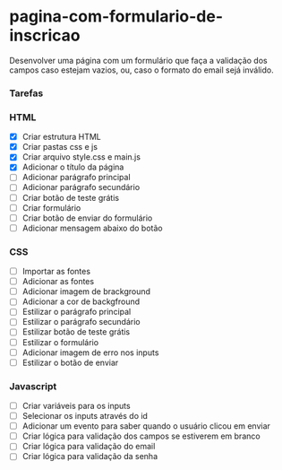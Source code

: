 # pagina-com-formulario-de-inscricao
Desenvolver uma página com um formulário que faça a validação dos campos caso estejam vazios, ou, caso o formato do email sejá inválido. 


### Tarefas 

### HTML

- [X] Criar estrutura HTML
- [X] Criar pastas css e js
- [X] Criar arquivo style.css e main.js
- [X] Adicionar o título da página
- [ ] Adicionar parágrafo principal
- [ ] Adicionar parágrafo secundário
- [ ] Criar botão de teste grátis
- [ ] Criar formulário 
- [ ] Criar botão de enviar do formulário
- [ ] Adicionar mensagem abaixo do botão

### CSS

- [ ] Importar as fontes
- [ ] Adicionar as fontes
- [ ] Adicionar imagem de brackground
- [ ] Adicionar a cor de backgfround
- [ ] Estilizar o parágrafo principal
- [ ] Estilizar o parágrafo secundário
- [ ] Estilizar botão de teste grátis
- [ ] Estilizar o formulário
- [ ] Adicionar imagem de erro nos inputs 
- [ ] Estilizar o botão de enviar

### Javascript

- [ ] Criar variáveis para os inputs
- [ ] Selecionar os inputs através do id
- [ ] Adicionar um evento para saber quando o usuário clicou em enviar
- [ ] Criar lógica para validação dos campos se estiverem em branco
- [ ] Criar lógica para validação do email 
- [ ] Criar lógica para validação da senha
